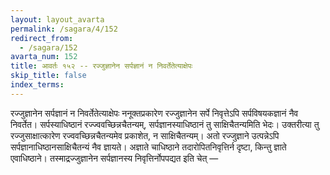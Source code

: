 ```yaml
---
layout: layout_avarta
permalink: /sagara/4/152
redirect_from:
  - /sagara/152
avarta_num: 152
title: आवर्तः १५२ -- रज्जुज्ञानेन सर्पज्ञानं न निवर्तेतेत्याक्षेपः
skip_title: false
index_terms: 
---
```


रज्जुज्ञानेन सर्पज्ञानं न निवर्तेतेत्याक्षेपः
ननूक्तप्रकारेण रज्जुज्ञानेन सर्पे निवृत्तेऽपि सर्पविषयकज्ञानं नैव निवर्तेत। सर्पस्याधिष्ठानं
रज्ज्ववच्छिन्नचैतन्यम्, सर्पज्ञानस्याधिष्ठानं तु साक्षिचैतन्यमिति भेदः। उक्तरीत्या
तु रज्जुसाक्षात्कारेण रज्ववच्छिन्नचैतन्यमेव प्रकाशेत, न साक्षिचैतन्यम्।
अतो रज्जुज्ञाने उत्पन्नेऽपि सर्पज्ञानाधिष्ठानसाक्षिचैतन्यं नैव ज्ञायते। अज्ञाते
चाधिष्ठाने तदारोपितनिवृत्तिर्न दृष्टा, किन्तु ज्ञाते एवाधिष्ठाने। तस्माद्रज्जुज्ञानेन
सर्पज्ञानस्य निवृत्तिर्नोपपद्यत इति चेत् —
